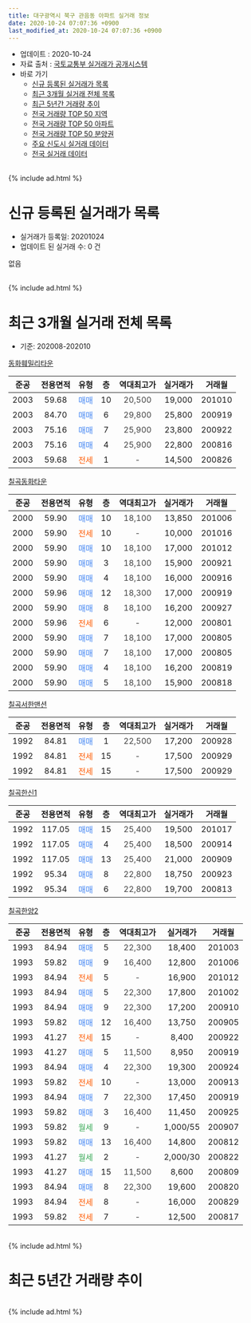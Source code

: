 ```yaml
---
title: 대구광역시 북구 관음동 아파트 실거래 정보
date: 2020-10-24 07:07:36 +0900
last_modified_at: 2020-10-24 07:07:36 +0900
---
```


* 업데이트 : 2020-10-24
* 자료 출처 : [국토교통부 실거래가 공개시스템](http://rt.molit.go.kr)
* 바로 가기
    * [신규 등록된 실거래가 목록](#신규-등록된-실거래가-목록)
    * [최근 3개월 실거래 전체 목록](#최근-3개월-실거래-전체-목록)
    * [최근 5년간 거래량 추이](#최근-5년간-거래량-추이)
    * [전국 거래량 TOP 50 지역](https://inasie.github.io/apt-trade-info/최근-3개월-전국에서-가장-거래가-많이-발생한-지역)
    * [전국 거래량 TOP 50 아파트](https://inasie.github.io/apt-trade-info/최근-3개월-전국에서-가장-거래가-많이-발생한-아파트)
    * [전국 거래량 TOP 50 분양권](https://inasie.github.io/apt-trade-info/최근-3개월-전국에서-가장-거래가-많이-발생한-분양권)
    * [주요 신도시 실거래 데이터](https://inasie.github.io/apt-trade-info/주요-신도시)
    * [전국 실거래 데이터](https://inasie.github.io/apt-trade-info/전국)
<br>
{% include ad.html %}
<br>

# 신규 등록된 실거래가 목록
* 실거래가 등록일: 20201024
* 업데이트 된 실거래 수: 0 건

없음

<br>
{% include ad.html %}
<br>

# 최근 3개월 실거래 전체 목록
* 기준: 202008-202010


[동화훼밀리타운](https://search.naver.com/search.naver?query=%EB%8C%80%EA%B5%AC%EA%B4%91%EC%97%AD%EC%8B%9C+%EB%B6%81%EA%B5%AC+%EA%B4%80%EC%9D%8C%EB%8F%99+%EB%8F%99%ED%99%94%ED%9B%BC%EB%B0%80%EB%A6%AC%ED%83%80%EC%9A%B4)

|준공|전용면적|유형|층|역대최고가|실거래가|거래월|
|:---:|:---:|:---:|:---:|:---:|:---:|:---:|
|2003|59.68|<span style="color:#4285f3">매매</span>|10|<span style="color:#444444">20,500</span>|19,000|201010|
|2003|84.70|<span style="color:#4285f3">매매</span>|6|<span style="color:#444444">29,800</span>|25,800|200919|
|2003|75.16|<span style="color:#4285f3">매매</span>|7|<span style="color:#444444">25,900</span>|23,800|200922|
|2003|75.16|<span style="color:#4285f3">매매</span>|4|<span style="color:#444444">25,900</span>|22,800|200816|
|2003|59.68|<span style="color:#ff5a00">전세</span>|1|<span style="color:#444444">-</span>|14,500|200826|

[칠곡동화타운](https://search.naver.com/search.naver?query=%EB%8C%80%EA%B5%AC%EA%B4%91%EC%97%AD%EC%8B%9C+%EB%B6%81%EA%B5%AC+%EA%B4%80%EC%9D%8C%EB%8F%99+%EC%B9%A0%EA%B3%A1%EB%8F%99%ED%99%94%ED%83%80%EC%9A%B4)

|준공|전용면적|유형|층|역대최고가|실거래가|거래월|
|:---:|:---:|:---:|:---:|:---:|:---:|:---:|
|2000|59.90|<span style="color:#4285f3">매매</span>|10|<span style="color:#444444">18,100</span>|13,850|201006|
|2000|59.90|<span style="color:#ff5a00">전세</span>|10|<span style="color:#444444">-</span>|10,000|201016|
|2000|59.90|<span style="color:#4285f3">매매</span>|10|<span style="color:#444444">18,100</span>|17,000|201012|
|2000|59.90|<span style="color:#4285f3">매매</span>|3|<span style="color:#444444">18,100</span>|15,900|200921|
|2000|59.90|<span style="color:#4285f3">매매</span>|4|<span style="color:#444444">18,100</span>|16,000|200916|
|2000|59.96|<span style="color:#4285f3">매매</span>|12|<span style="color:#444444">18,300</span>|17,000|200919|
|2000|59.90|<span style="color:#4285f3">매매</span>|8|<span style="color:#444444">18,100</span>|16,200|200927|
|2000|59.96|<span style="color:#ff5a00">전세</span>|6|<span style="color:#444444">-</span>|12,000|200801|
|2000|59.90|<span style="color:#4285f3">매매</span>|7|<span style="color:#444444">18,100</span>|17,000|200805|
|2000|59.90|<span style="color:#4285f3">매매</span>|7|<span style="color:#444444">18,100</span>|17,000|200805|
|2000|59.90|<span style="color:#4285f3">매매</span>|4|<span style="color:#444444">18,100</span>|16,200|200819|
|2000|59.90|<span style="color:#4285f3">매매</span>|5|<span style="color:#444444">18,100</span>|15,900|200818|

[칠곡서한맨션](https://search.naver.com/search.naver?query=%EB%8C%80%EA%B5%AC%EA%B4%91%EC%97%AD%EC%8B%9C+%EB%B6%81%EA%B5%AC+%EA%B4%80%EC%9D%8C%EB%8F%99+%EC%B9%A0%EA%B3%A1%EC%84%9C%ED%95%9C%EB%A7%A8%EC%85%98)

|준공|전용면적|유형|층|역대최고가|실거래가|거래월|
|:---:|:---:|:---:|:---:|:---:|:---:|:---:|
|1992|84.81|<span style="color:#4285f3">매매</span>|1|<span style="color:#444444">22,500</span>|17,200|200928|
|1992|84.81|<span style="color:#ff5a00">전세</span>|15|<span style="color:#444444">-</span>|17,500|200929|
|1992|84.81|<span style="color:#ff5a00">전세</span>|15|<span style="color:#444444">-</span>|17,500|200929|

[칠곡한신1](https://search.naver.com/search.naver?query=%EB%8C%80%EA%B5%AC%EA%B4%91%EC%97%AD%EC%8B%9C+%EB%B6%81%EA%B5%AC+%EA%B4%80%EC%9D%8C%EB%8F%99+%EC%B9%A0%EA%B3%A1%ED%95%9C%EC%8B%A01)

|준공|전용면적|유형|층|역대최고가|실거래가|거래월|
|:---:|:---:|:---:|:---:|:---:|:---:|:---:|
|1992|117.05|<span style="color:#4285f3">매매</span>|15|<span style="color:#444444">25,400</span>|19,500|201017|
|1992|117.05|<span style="color:#4285f3">매매</span>|4|<span style="color:#444444">25,400</span>|18,500|200914|
|1992|117.05|<span style="color:#4285f3">매매</span>|13|<span style="color:#444444">25,400</span>|21,000|200909|
|1992|95.34|<span style="color:#4285f3">매매</span>|8|<span style="color:#444444">22,800</span>|18,750|200923|
|1992|95.34|<span style="color:#4285f3">매매</span>|6|<span style="color:#444444">22,800</span>|19,700|200813|

[칠곡한양2](https://search.naver.com/search.naver?query=%EB%8C%80%EA%B5%AC%EA%B4%91%EC%97%AD%EC%8B%9C+%EB%B6%81%EA%B5%AC+%EA%B4%80%EC%9D%8C%EB%8F%99+%EC%B9%A0%EA%B3%A1%ED%95%9C%EC%96%912)

|준공|전용면적|유형|층|역대최고가|실거래가|거래월|
|:---:|:---:|:---:|:---:|:---:|:---:|:---:|
|1993|84.94|<span style="color:#4285f3">매매</span>|5|<span style="color:#444444">22,300</span>|18,400|201003|
|1993|59.82|<span style="color:#4285f3">매매</span>|9|<span style="color:#444444">16,400</span>|12,800|201006|
|1993|84.94|<span style="color:#ff5a00">전세</span>|5|<span style="color:#444444">-</span>|16,900|201012|
|1993|84.94|<span style="color:#4285f3">매매</span>|5|<span style="color:#444444">22,300</span>|17,800|201002|
|1993|84.94|<span style="color:#4285f3">매매</span>|9|<span style="color:#444444">22,300</span>|17,200|200910|
|1993|59.82|<span style="color:#4285f3">매매</span>|12|<span style="color:#444444">16,400</span>|13,750|200905|
|1993|41.27|<span style="color:#ff5a00">전세</span>|15|<span style="color:#444444">-</span>|8,400|200922|
|1993|41.27|<span style="color:#4285f3">매매</span>|5|<span style="color:#444444">11,500</span>|8,950|200919|
|1993|84.94|<span style="color:#4285f3">매매</span>|4|<span style="color:#444444">22,300</span>|19,300|200924|
|1993|59.82|<span style="color:#ff5a00">전세</span>|10|<span style="color:#444444">-</span>|13,000|200913|
|1993|84.94|<span style="color:#4285f3">매매</span>|7|<span style="color:#444444">22,300</span>|17,450|200919|
|1993|59.82|<span style="color:#4285f3">매매</span>|3|<span style="color:#444444">16,400</span>|11,450|200925|
|1993|59.82|<span style="color:#34a853">월세</span>|9|<span style="color:#444444">-</span>|1,000/55|200907|
|1993|59.82|<span style="color:#4285f3">매매</span>|13|<span style="color:#444444">16,400</span>|14,800|200812|
|1993|41.27|<span style="color:#34a853">월세</span>|2|<span style="color:#444444">-</span>|2,000/30|200822|
|1993|41.27|<span style="color:#4285f3">매매</span>|15|<span style="color:#444444">11,500</span>|8,600|200809|
|1993|84.94|<span style="color:#4285f3">매매</span>|8|<span style="color:#444444">22,300</span>|19,600|200820|
|1993|84.94|<span style="color:#ff5a00">전세</span>|8|<span style="color:#444444">-</span>|16,000|200829|
|1993|59.82|<span style="color:#ff5a00">전세</span>|7|<span style="color:#444444">-</span>|12,500|200817|


<br>
{% include ad.html %}
<br>

# 최근 5년간 거래량 추이


<div style="width:100%;">
    <canvas id="deal_progress" height="200"></canvas>
</div>

<script>
new Chart(document.getElementById("deal_progress"), {
    type: 'line',
    data: {
        labels: ['201510','201511','201512','201601','201602','201603','201604','201605','201606','201607','201608','201609','201610','201611','201612','201701','201702','201703','201704','201705','201706','201707','201708','201709','201710','201711','201712','201801','201802','201803','201804','201805','201806','201807','201808','201809','201810','201811','201812','201901','201902','201903','201904','201905','201906','201907','201908','201909','201910','201911','201912','202001','202002','202003','202004','202005','202006','202007','202008','202009','202010'],
        datasets: [{
            label: '매매',
            pointRadius: 1,
            data: [18, 10, 7, 8, 12, 10, 9, 14, 10, 10, 9, 11, 19, 8, 14, 17, 12, 11, 13, 7, 21, 10, 12, 6, 8, 9, 6, 17, 10, 23, 9, 10, 12, 9, 18, 6, 11, 11, 9, 6, 20, 12, 15, 15, 5, 15, 15, 13, 16, 42, 21, 11, 17, 8, 12, 13, 17, 22, 9, 16, 7],
            borderColor: "rgba(255, 201, 14, 1)",
            backgroundColor: "rgba(255, 201, 14, 0.5)",
            fill: false,
            lineTension: 0
        },{
            label: '전월세',
            pointRadius: 1,
            data: [16, 10, 7, 9, 9, 5, 6, 2, 4, 4, 10, 4, 6, 4, 7, 8, 4, 10, 4, 4, 6, 10, 4, 9, 3, 4, 5, 3, 6, 8, 12, 3, 3, 4, 5, 5, 8, 5, 2, 4, 6, 8, 5, 11, 3, 5, 4, 3, 9, 6, 8, 10, 5, 7, 5, 6, 3, 6, 5, 5, 2],
            borderColor: "rgba(0, 141, 185, 1)",
            backgroundColor: "rgba(0, 141, 185, 0.5)",
            fill: false,
            lineTension: 0
        }
        ]
    },
    options: {
        responsive: true,
        title: {
            display: false
        },
        tooltips: {
            mode: 'index',
            intersect: false
        },
        hover: {
            mode: 'nearest',
            intersect: true
        },
        scales: {
            xAxes: [{
                display: true,
                scaleLabel: {
                    display: true,
                    labelString: '년/월'
                }
            }],
            yAxes: [{
                display: true,
                ticks: {
                    suggestedMin: 0,
                },
                scaleLabel: {
                    display: true,
                    labelString: '실거래 수'
                }
            }]
        }
    }
});

</script>


<br>
{% include ad.html %}
<br>

